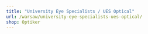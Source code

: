```yaml
---
title: "University Eye Specialists / UES Optical"
url: /warsaw/university-eye-specialists-ues-optical/
shop: Optiker
---
```


